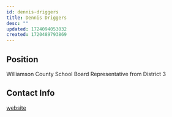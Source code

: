 ```yaml
---
id: dennis-driggers
title: Dennis Driggers
desc: ""
updated: 1724094053032
created: 1720489793869
---
```


## Position

Williamson County School Board Representative from District 3

## Contact Info

[website](https://dennisdriggersforschoolboard.com/)
